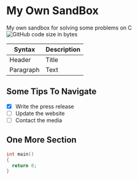 # My Own SandBox
My own sandbox for solving some problems on C
![GitHub code size in bytes](https://img.shields.io/github/languages/code-size/s-akhmedoff/mysandbox)

| Syntax | Description |
| ----------- | ----------- |
| Header | Title |
| Paragraph | Text |

## Some Tips To Navigate
- [x] Write the press release
- [ ] Update the website
- [ ] Contact the media

## One More Section
```c
int main()
{
  return 0;
}
```
